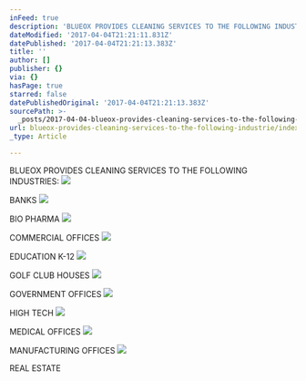 ```yaml
---
inFeed: true
description: 'BLUEOX PROVIDES CLEANING SERVICES TO THE FOLLOWING INDUSTRIES:'
dateModified: '2017-04-04T21:21:11.831Z'
datePublished: '2017-04-04T21:21:13.383Z'
title: ''
author: []
publisher: {}
via: {}
hasPage: true
starred: false
datePublishedOriginal: '2017-04-04T21:21:13.383Z'
sourcePath: >-
  _posts/2017-04-04-blueox-provides-cleaning-services-to-the-following-industrie.md
url: blueox-provides-cleaning-services-to-the-following-industrie/index.html
_type: Article

---
```

BLUEOX PROVIDES CLEANING SERVICES TO THE FOLLOWING INDUSTRIES:
![](https://the-grid-user-content.s3-us-west-2.amazonaws.com/24b3c0db-b5d7-43c1-a258-e0e5f643ff0a.png)

BANKS
![](https://the-grid-user-content.s3-us-west-2.amazonaws.com/1495ec52-9f74-4ae5-acc9-e4e5907de86d.png)

BIO PHARMA ![](https://the-grid-user-content.s3-us-west-2.amazonaws.com/ef178293-a908-40c1-9a4e-e06807fed603.png)

COMMERCIAL OFFICES ![](https://the-grid-user-content.s3-us-west-2.amazonaws.com/1ac0417a-a23d-4927-877e-e60ddbb39116.png)

EDUCATION K-12 ![](https://imgflo.herokuapp.com/graph/2b2431f8e7ba7b0/1a5120c3de3a48638c120a120c190179/croprotate.png?cropheight=32&cropwidth=21&degrees=0&input=https%3A%2F%2Fthe-grid-user-content.s3-us-west-2.amazonaws.com%2F21f0f8b7-95b4-466b-b03f-0ca241edc6bc.png&x=5&y=0)

GOLF CLUB HOUSES ![](https://the-grid-user-content.s3-us-west-2.amazonaws.com/9929d4ff-8472-40eb-b939-0541eadec08f.png)

GOVERNMENT OFFICES ![](https://the-grid-user-content.s3-us-west-2.amazonaws.com/2e0e50a4-35b9-4a96-8705-aed53e0553ba.png)

HIGH TECH ![](https://the-grid-user-content.s3-us-west-2.amazonaws.com/7693e975-e87b-4c3d-9d5f-9425bfc8fb84.png)

MEDICAL OFFICES ![](https://imgflo.herokuapp.com/graph/2b2431f8e7ba7b0/8ce7b0669f6338cd020920bb6d1b5bed/croprotate.png?cropheight=32&cropwidth=28&degrees=0&input=https%3A%2F%2Fthe-grid-user-content.s3-us-west-2.amazonaws.com%2F47dc4bee-479d-475f-b7e9-74b86bb45fdc.png&x=2&y=0)

MANUFACTURING OFFICES ![](https://the-grid-user-content.s3-us-west-2.amazonaws.com/f4d70b1d-a12e-451a-9100-1a5efce903dd.png)

REAL ESTATE